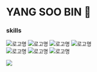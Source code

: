# YANG SOO BIN  🦁
### skills
![로고명](https://img.shields.io/badge/c-A8B9CC.svg?&style=for-the-badge&logo=&logoColor=white) ![로고명](https://img.shields.io/badge/c++-00599C.svg?&style=for-the-badge&logo=C++&logoColor=white) ![로고명](https://img.shields.io/badge/python-0091EA.svg?&style=for-the-badge&logo=python&logoColor=white) ![로고명](https://img.shields.io/badge/React-61DBFB.svg?&style=for-the-badge&logo=react&logoColor=white) <br>
![로고명](https://img.shields.io/badge/HTML5-E34F26.svg?&style=for-the-badge&logo=html5&logoColor=white) ![로고명](https://img.shields.io/badge/css-1572B6.svg?&style=for-the-badge&logo=css3&logoColor=white) ![로고명](https://img.shields.io/badge/JavaScript-F7DF1E.svg?&style=for-the-badge&logo=javascript&logoColor=white) 

<img src="http://mazandi.herokuapp.com/api?handle=92chanum&theme=warm"/> 
